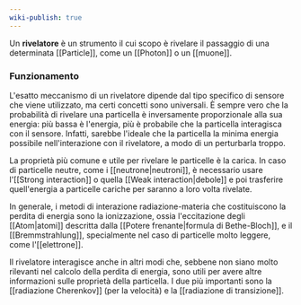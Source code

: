 ```yaml
---
wiki-publish: true
---
```

Un **rivelatore** è un strumento il cui scopo è rivelare il passaggio di una determinata [[Particle]], come un [[Photon]] o un [[muone]].
### Funzionamento
L'esatto meccanismo di un rivelatore dipende dal tipo specifico di sensore che viene utilizzato, ma certi concetti sono universali. È sempre vero che la probabilità di rivelare una particella è inversamente proporzionale alla sua energia: più bassa è l'energia, più è probabile che la particella interagisca con il sensore. Infatti, sarebbe l'ideale che la particella la minima energia possibile nell'interazione con il rivelatore, a modo di un perturbarla troppo.

La proprietà più comune e utile per rivelare le particelle è la carica. In caso di particelle neutre, come i [[neutrone|neutroni]], è necessario usare l'[[Strong interaction]] o quella [[Weak interaction|debole]] e poi trasferire quell'energia a particelle cariche per saranno a loro volta rivelate.

In generale, i metodi di interazione radiazione-materia che costituiscono la perdita di energia sono la ionizzazione, ossia l'eccitazione degli [[Atom|atomi]] descritta dalla [[Potere frenante|formula di Bethe-Bloch]], e il [[Bremmstrahlung]], specialmente nel caso di particelle molto leggere, come l'[[elettrone]].

Il rivelatore interagisce anche in altri modi che, sebbene non siano molto rilevanti nel calcolo della perdita di energia, sono utili per avere altre informazioni sulle proprietà della particella. I due più importanti sono la [[radiazione Cherenkov]] (per la velocità) e la [[radiazione di transizione]].